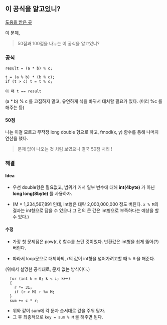 ## 이 공식을 알고있니?

[도움을 받은 곳](https://42kchoi.tistory.com/277)

이 문제,
> 50점과 100점을 나누는 이 공식을 알고있니?

### 공식
```
result = (a * b) % c;

t = (a % b) * (b % c);
if (t > c) t = t % c;

이 때 t == result
```
(a * b) % c 를 고집하지 말고,
유연하게 식을 바꿔서 대처할 필요가 있다. (미리 %c 를 해주는 등) 


#### 50점

나는 이걸 모르고 무작정 long double 형으로 하고,
fmodl(x, y) 함수를 통해 나머지 연산을 했다.
> 문제 없이 나오는 것 처럼 보였으나 결국 50점 처리 !


### 해결

#### Idea
- 우선 double형은 필요없고, 
범위가 커서 일부 변수에 대해 **int(4byte)** 가 아닌 **long long(8byte)** 를 사용하자.

- (M = 1,234,567,891 인데, int형은 대략 2,000,000,000 정도 버틴다. 
`x % M`의 결과는 int형으로 담을 수 있으나 그 전의 큰 값은 int형으로 부족하다는 예상을 할 수 있다.)

#### 수정
- 가장 첫 문제점은 pow(r, i) 함수를 쓰던 것이었다.
반환값은 int형을 쉽게 뚫어(?) 버린다.

- 따라서 loop문으로 대체하되, r의 값이 int형을 넘어가려고할 때 `% M` 을 해준다.

(위에서 설명한 공식대로, 문제 없는 방식이다.)

```
  for (int k = 0; k < i; k++)
  {
    r *= 31;
    if (r > M) r %= M; 
  }
  sum += c * r;
```
- 위와 같이 sum에 각 문자 순서대로 값을 주워 담자.
- 그 후 최종적으로 `key = sum % M` 을 해주면 된다.
